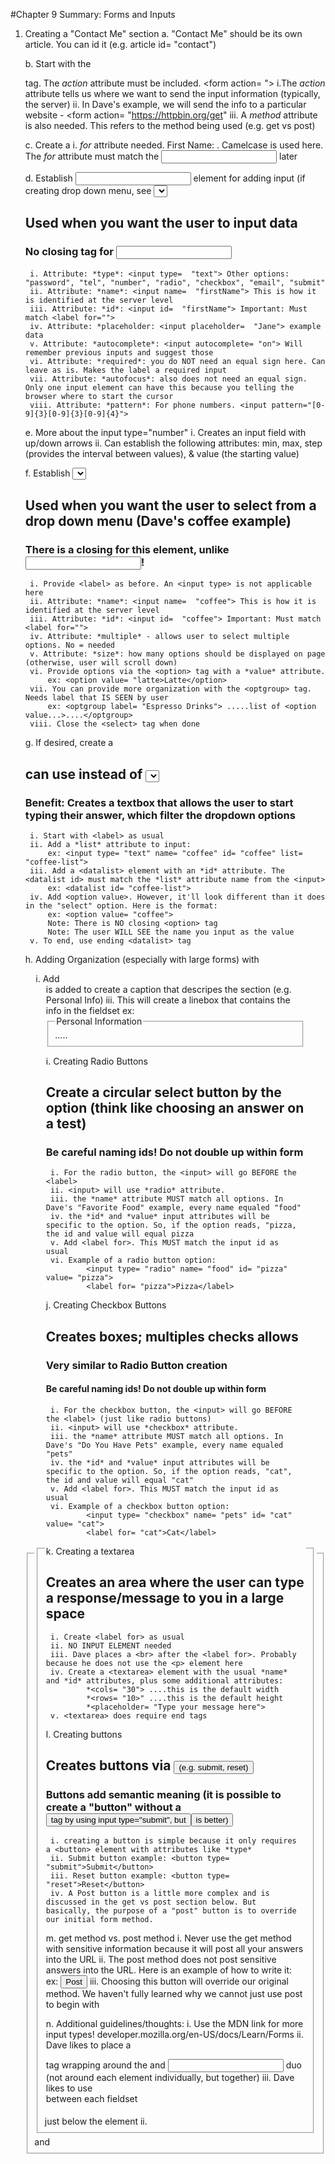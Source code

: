 #Chapter 9 Summary: Forms and Inputs

1. Creating a "Contact Me" section
    a. "Contact Me" should be its own article. You can id it (e.g. article id= "contact")

    b. Start with the <form> tag. The *action* attribute must be included. <form action= ">
        i.The *action* attribute tells us where we want to send the input information (typically, the server)
        ii. In Dave's example, we will send the info to a particular website - <form action= "https://httpbin.org/get"
        iii. A *method* attribute is also needed. This refers to the method being used (e.g. get vs post)

    c. Create a <label>
        i. *for* attribute needed. <label for= "firstName">First Name: </label>. Camelcase is used here. The *for* attribute must match the <input id> later

    d. Establish <input> element for adding input (if creating drop down menu, see <select> section)
    ## Used when you want the user to input data
    ### No closing tag for <input>
        i. Attribute: *type*: <input type=  "text"> Other options: "password", "tel", "number", "radio", "checkbox", "email", "submit"
        ii. Attribute: *name*: <input name=  "firstName"> This is how it is identified at the server level
        iii. Attribute: *id*: <input id=  "firstName"> Important: Must match <label for="">
        iv. Attribute: *placeholder: <input placeholder=  "Jane"> example data
        v. Attribute: *autocomplete*: <input autocomplete= "on"> Will remember previous inputs and suggest those
        vi. Attribute: *required*: you do NOT need an equal sign here. Can leave as is. Makes the label a required input
        vii. Attribute: *autofocus*: also does not need an equal sign. Only one input element can have this because you telling the browser where to start the cursor
        viii. Attribute: *pattern*: For phone numbers. <input pattern="[0-9]{3}[0-9]{3}[0-9]{4}"> 

    e. More about the input type="number"
        i. Creates an input field with up/down arrows
        ii. Can establish the following attributes: min, max, step (provides the interval between values), & value (the starting value)

    f. Establish <select> element, if appropriate. 
    ## Used when you want the user to select from a drop down menu (Dave's coffee example)
    ### There is a closing </select> for this element, unlike <input>!
        i. Provide <label> as before. An <input type> is not applicable here
        ii. Attribute: *name*: <input name=  "coffee"> This is how it is identified at the server level
        iii. Attribute: *id*: <input id=  "coffee"> Important: Must match <label for="">
        iv. Attribute: *multiple* - allows user to select multiple options. No = needed
        v. Attribute: *size*: how many options should be displayed on page (otherwise, user will scroll down)
        vi. Provide options via the <option> tag with a *value* attribute.
            ex: <option value= "latte>Latte</option>
        vii. You can provide more organization with the <optgroup> tag. Needs label that IS SEEN by user
            ex: <optgroup label= "Espresso Drinks"> .....list of <option value...>....</optgroup>
        viii. Close the <select> tag when done

    g. If desired, create a <datalist>
    ## can use instead of <select>
    ### Benefit: Creates a textbox that allows the user to start typing their answer, which filter the dropdown options
        i. Start with <label> as usual
        ii. Add a *list* attribute to input:
            ex: <input type= "text" name= "coffee" id= "coffee" list= "coffee-list">
        iii. Add a <datalist> element with an *id* attribute. The <datalist id> must match the *list* attribute name from the <input> 
            ex: <datalist id= "coffee-list">
        iv. Add <option value>. However, it'll look different than it does in the "select" option. Here is the format:
            ex: <option value= "coffee">
            Note: There is NO closing <option> tag
            Note: The user WILL SEE the name you input as the value
        v. To end, use ending <datalist> tag

    h. Adding Organization (especially with large forms) with <fieldset> and <legend>
        i. Add <fieldset> just below the <form> element
        ii. <Legend> is added to create a caption that descripes the section (e.g. Personal Info)
        iii. This will create a linebox that contains the info in the fieldset
            ex: <fieldset>
                    <legend>Personal Information</legend>
                    .....
                </fieldset>

    i. Creating Radio Buttons
    ## Create a circular select button by the option (think like choosing an answer on a test)
    ### Be careful naming ids! Do not double up within form
        i. For the radio button, the <input> will go BEFORE the <label>
        ii. <input> will use *radio* attribute.
        iii. the *name* attribute MUST match all options. In Dave's "Favorite Food" example, every name equaled "food"
        iv. the *id* and *value* input attributes will be specific to the option. So, if the option reads, "pizza, the id and value will equal pizza
        v. Add <label for>. This MUST match the input id as usual
        vi. Example of a radio button option:
                <input type= "radio" name= "food" id= "pizza" value= "pizza">
                <label for= "pizza">Pizza</label>

    j. Creating Checkbox Buttons
    ## Creates boxes; multiples checks allows
    ### Very similar to Radio Button creation
    #### Be careful naming ids! Do not double up within form
        i. For the checkbox button, the <input> will go BEFORE the <label> (just like radio buttons)
        ii. <input> will use *checkbox* attribute.
        iii. the *name* attribute MUST match all options. In Dave's "Do You Have Pets" example, every name equaled "pets"
        iv. the *id* and *value* input attributes will be specific to the option. So, if the option reads, "cat", the id and value will equal "cat"
        v. Add <label for>. This MUST match the input id as usual
        vi. Example of a checkbox button option:
                <input type= "checkbox" name= "pets" id= "cat" value= "cat">
                <label for= "cat">Cat</label>

    k. Creating a textarea
    ## Creates an area where the user can type a response/message to you in a large space
        i. Create <label for> as usual
        ii. NO INPUT ELEMENT needed
        iii. Dave places a <br> after the <label for>. Probably because he does not use the <p> element here
        iv. Create a <textarea> element with the usual *name* and *id* attributes, plus some additional attributes:
                *<cols= "30"> ....this is the default width
                *<rows= "10>" ....this is the default height
                *<placeholder= "Type your message here">
        v. <textarea> does require end tags

    l. Creating buttons
    ## Creates buttons via <button> (e.g. submit, reset)
    ### Buttons add semantic meaning (it is possible to create a "button" without a <button> tag by using input type="submit", but <button> is better)
        i. creating a button is simple because it only requires a <button> element with attributes like *type*
        ii. Submit button example: <button type= "submit">Submit</button>
        iii. Reset button example: <button type= "reset">Reset</button>
        iv. A Post button is a little more complex and is discussed in the get vs post section below. But basically, the purpose of a "post" button is to override our initial form method. 

    m. get method vs. post method
        i. Never use the get method with sensitive information because it will post all your answers into the URL
        ii. The post method does not post sensitive answers into the URL. Here is an example of how to write it:
            ex: <button type= "submit" formaction= "https://httpbin.org/post" formmethod= "post">Post</button>
        iii. Choosing this button will override our original method. We haven't fully learned why we cannot just use post to begin with

    n. Additional guidelines/thoughts:
        i. Use the MDN link for more input types! developer.mozilla.org/en-US/docs/Learn/Forms
        ii. Dave likes to place a <p> tag wrapping around the <label> and <input> duo (not around each element individually, but together)
        iii. Dave likes to use <br> between each fieldset